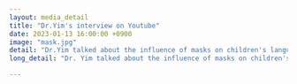 ```yaml
---
layout: media_detail
title: "Dr.Yim's interview on Youtube"
date: 2023-01-13 16:00:00 +0900
image: "mask.jpg"
detail: "Dr.Yim talked about the influence of masks on children's language development." 
long_detail: "Dr. Yim talked about the influence of masks on children's language development.<iframe width='560' height='315' src='https://www.youtube.com/embed/ZyOkCKoSu-8' title='YouTube video player' frameborder='0' allow='accelerometer; autoplay; clipboard-write; encrypted-media; gyroscope; picture-in-picture; web-share' allowfullscreen></iframe>."

---
```


